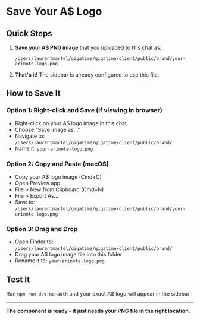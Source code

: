 # Save Your A$ Logo

## Quick Steps

1. **Save your A$ PNG image** that you uploaded to this chat as:
   ```
   /Users/laurentmartel/gigatime/gigatime/client/public/brand/your-arinote-logo.png
   ```

2. **That's it!** The sidebar is already configured to use this file.

## How to Save It

### Option 1: Right-click and Save (if viewing in browser)
- Right-click on your A$ logo image in this chat
- Choose "Save image as..."
- Navigate to: `/Users/laurentmartel/gigatime/gigatime/client/public/brand/`
- Name it: `your-arinote-logo.png`

### Option 2: Copy and Paste (macOS)
- Copy your A$ logo image (Cmd+C)
- Open Preview app
- File > New from Clipboard (Cmd+N)
- File > Export As... 
- Save to: `/Users/laurentmartel/gigatime/gigatime/client/public/brand/your-arinote-logo.png`

### Option 3: Drag and Drop
- Open Finder to: `/Users/laurentmartel/gigatime/gigatime/client/public/brand/`
- Drag your A$ logo image file into this folder
- Rename it to: `your-arinote-logo.png`

## Test It

Run `npm run dev:no-auth` and your exact A$ logo will appear in the sidebar!

---

**The component is ready - it just needs your PNG file in the right location.**
